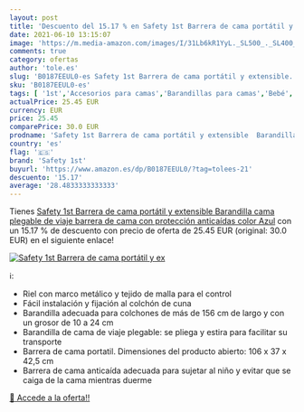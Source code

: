```yaml
---
layout: post
title: 'Descuento del 15.17 % en Safety 1st Barrera de cama portátil y ex'
date: 2021-06-10 13:15:07
image: 'https://m.media-amazon.com/images/I/31Lb6kR1YyL._SL500_._SL400_.jpg'
comments: true
category: ofertas
author: 'tole.es'
slug: 'B0187EEUL0-es Safety 1st Barrera de cama portátil y extensible...'
sku: 'B0187EEUL0-es'
tags: [ '1st','Accesorios para camas','Barandillas para camas','Bebé','Dormitorio','Ropa de cama','safety','safety 1st', ]
actualPrice: 25.45 EUR
currency: EUR
price: 25.45
comparePrice: 30.0 EUR
prodname: 'Safety 1st Barrera de cama portátil y extensible  Barandilla cama plegable de viaje  barrera de cama con protección anticaídas  color Azul'
country: 'es'
flag: '🇪🇸'
brand: 'Safety 1st'
buyurl: 'https://www.amazon.es/dp/B0187EEUL0/?tag=tolees-21'
descuento: '15.17'
average: '28.4833333333333'
---
```


Tienes [Safety 1st Barrera de cama portátil y extensible  Barandilla cama plegable de viaje  barrera de cama con protección anticaídas  color Azul](https://www.amazon.es/dp/B0187EEUL0/?tag=tolees-21) con un 15.17 % de descuento con precio de oferta de 25.45 EUR (original: 30.0 EUR) en el siguiente enlace!

[![Safety 1st Barrera de cama portátil y ex](https://m.media-amazon.com/images/I/31Lb6kR1YyL._SL500_._SL400_.jpg)](https://www.amazon.es/dp/B0187EEUL0/?tag=tolees-21)

ℹ️:

- Riel con marco metálico y tejido de malla para el control
- Fácil instalación y fijación al colchón de cuna
- Barandilla adecuada para colchones de más de 156 cm de largo y con un grosor de 10 a 24 cm
- Barandilla de cama de viaje plegable: se pliega y estira para facilitar su transporte
- Barrera de cama portatil. Dimensiones del producto abierto: 106 x 37 x 42,5 cm
- Barrera de cama anticaída adecuada para sujetar al niño y evitar que se caiga de la cama mientras duerme

[🛒 Accede a la oferta!!](https://www.amazon.es/dp/B0187EEUL0/?tag=tolees-21)
